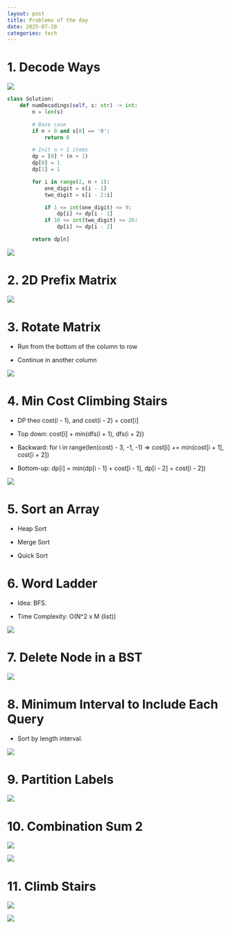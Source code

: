 ```yaml
---
layout: post
title: Problems of the day
date: 2025-07-28
categories: tech
---
```


# 1. Decode Ways

![](/images/Coding-Problems/decode-ways.png)

```python
class Solution:
    def numDecodings(self, s: str) -> int:
        n = len(s)

        # Base case
        if n > 0 and s[0] == '0':
            return 0

        # Init n + 1 items
        dp = [0] * (n + 1)
        dp[0] = 1
        dp[1] = 1

        for i in range(2, n + 1):
            one_digit = s[i - 1]
            two_digit = s[i - 2:i]

            if 1 <= int(one_digit) <= 9:
                dp[i] += dp[i - 1]
            if 10 <= int(two_digit) <= 26:
                dp[i] += dp[i - 2]

        return dp[n]
```

![](/images/Coding-Problems/decode-ways-magic.png)

# 2. 2D Prefix Matrix

![](/images/Coding-Problems/2d-prefix-magic.png)

# 3. Rotate Matrix

- Run from the bottom of the column to row

- Continue in another column

![](/images/Coding-Problems/rotate-matrix-magic.png)

# 4. Min Cost Climbing Stairs

- DP theo cost(i - 1), and cost(i - 2) + cost[i]

- Top down: cost[i] + min(dfs(i + 1), dfs(i + 2))

- Backward: for i in range(len(cost) - 3, -1, -1) => cost[i] += min(cost[i + 1], cost[i + 2])

- Bottom-up: dp[i] = min(dp[i - 1] + cost[i - 1], dp[i - 2] + cost[i - 2])

![](/images/Coding-Problems/climb-stair-magic.png)

# 5. Sort an Array

- Heap Sort

- Merge Sort

- Quick Sort

# 6. Word Ladder

- Idea: BFS.

- Time Complexity: O(N^2 x M (list))

![](/images/Coding-Problems/word-ladder-magic.png)

# 7. Delete Node in a BST

![](/images/Coding-Problems/min-of-the-right-subtree-magic.png)

# 8. Minimum Interval to Include Each Query

- Sort by length interval.

![](/images/Coding-Problems/minimum-interval-magic.png)

# 9. Partition Labels

![](/images/Coding-Problems/partition-labels.png)

# 10. Combination Sum 2

![](/images/Coding-Problems/combination-sum-2-magic.png)

![](/images/Coding-Problems/combination-sum-2-implement.png)

# 11. Climb Stairs

![](/images/Coding-Problems/climbing-stairs-magic.png)

![](/images/Coding-Problems/climbing-stairs-dp.png)
